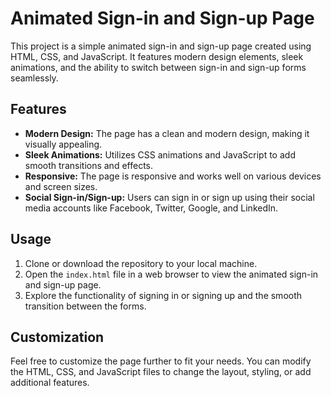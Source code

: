 <body>
    <h1>Animated Sign-in and Sign-up Page</h1>
<p>This project is a simple animated sign-in and sign-up page created using HTML, CSS, and JavaScript. It features modern design elements, sleek animations, and the ability to switch between sign-in and sign-up forms seamlessly.</p>
 <h2>Features</h2>
<ul>
        <li><strong>Modern Design:</strong> The page has a clean and modern design, making it visually appealing.</li>
        <li><strong>Sleek Animations:</strong> Utilizes CSS animations and JavaScript to add smooth transitions and effects.</li>
        <li><strong>Responsive:</strong> The page is responsive and works well on various devices and screen sizes.</li>
        <li><strong>Social Sign-in/Sign-up:</strong> Users can sign in or sign up using their social media accounts like Facebook, Twitter, Google, and LinkedIn.</li>
    </ul>
<h2>Usage</h2>
<ol>
        <li>Clone or download the repository to your local machine.</li>
        <li>Open the <code>index.html</code> file in a web browser to view the animated sign-in and sign-up page.</li>
        <li>Explore the functionality of signing in or signing up and the smooth transition between the forms.</li>
    </ol>
<h2>Customization</h2>
<p>Feel free to customize the page further to fit your needs. You can modify the HTML, CSS, and JavaScript files to change the layout, styling, or add additional features.</p>
</body>
</html>
